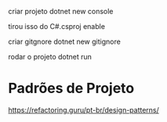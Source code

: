 criar projeto
dotnet new console

tirou isso do C#.csproj
    <Nullable>enable</Nullable>

criar gitgnore
dotnet new gitignore

rodar o projeto
dotnet run

# Padrões de Projeto
https://refactoring.guru/pt-br/design-patterns/